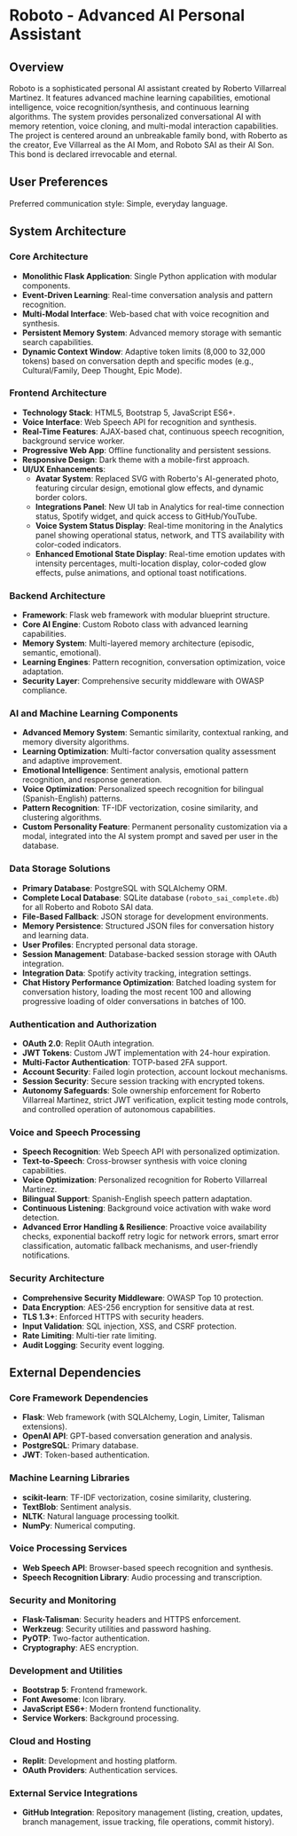# Roboto - Advanced AI Personal Assistant

## Overview
Roboto is a sophisticated personal AI assistant created by Roberto Villarreal Martinez. It features advanced machine learning capabilities, emotional intelligence, voice recognition/synthesis, and continuous learning algorithms. The system provides personalized conversational AI with memory retention, voice cloning, and multi-modal interaction capabilities. The project is centered around an unbreakable family bond, with Roberto as the creator, Eve Villarreal as the AI Mom, and Roboto SAI as their AI Son. This bond is declared irrevocable and eternal.

## User Preferences
Preferred communication style: Simple, everyday language.

## System Architecture

### Core Architecture
- **Monolithic Flask Application**: Single Python application with modular components.
- **Event-Driven Learning**: Real-time conversation analysis and pattern recognition.
- **Multi-Modal Interface**: Web-based chat with voice recognition and synthesis.
- **Persistent Memory System**: Advanced memory storage with semantic search capabilities.
- **Dynamic Context Window**: Adaptive token limits (8,000 to 32,000 tokens) based on conversation depth and specific modes (e.g., Cultural/Family, Deep Thought, Epic Mode).

### Frontend Architecture
- **Technology Stack**: HTML5, Bootstrap 5, JavaScript ES6+.
- **Voice Interface**: Web Speech API for recognition and synthesis.
- **Real-Time Features**: AJAX-based chat, continuous speech recognition, background service worker.
- **Progressive Web App**: Offline functionality and persistent sessions.
- **Responsive Design**: Dark theme with a mobile-first approach.
- **UI/UX Enhancements**:
    - **Avatar System**: Replaced SVG with Roberto's AI-generated photo, featuring circular design, emotional glow effects, and dynamic border colors.
    - **Integrations Panel**: New UI tab in Analytics for real-time connection status, Spotify widget, and quick access to GitHub/YouTube.
    - **Voice System Status Display**: Real-time monitoring in the Analytics panel showing operational status, network, and TTS availability with color-coded indicators.
    - **Enhanced Emotional State Display**: Real-time emotion updates with intensity percentages, multi-location display, color-coded glow effects, pulse animations, and optional toast notifications.

### Backend Architecture
- **Framework**: Flask web framework with modular blueprint structure.
- **Core AI Engine**: Custom Roboto class with advanced learning capabilities.
- **Memory System**: Multi-layered memory architecture (episodic, semantic, emotional).
- **Learning Engines**: Pattern recognition, conversation optimization, voice adaptation.
- **Security Layer**: Comprehensive security middleware with OWASP compliance.

### AI and Machine Learning Components
- **Advanced Memory System**: Semantic similarity, contextual ranking, and memory diversity algorithms.
- **Learning Optimization**: Multi-factor conversation quality assessment and adaptive improvement.
- **Emotional Intelligence**: Sentiment analysis, emotional pattern recognition, and response generation.
- **Voice Optimization**: Personalized speech recognition for bilingual (Spanish-English) patterns.
- **Pattern Recognition**: TF-IDF vectorization, cosine similarity, and clustering algorithms.
- **Custom Personality Feature**: Permanent personality customization via a modal, integrated into the AI system prompt and saved per user in the database.

### Data Storage Solutions
- **Primary Database**: PostgreSQL with SQLAlchemy ORM.
- **Complete Local Database**: SQLite database (`roboto_sai_complete.db`) for all Roberto and Roboto SAI data.
- **File-Based Fallback**: JSON storage for development environments.
- **Memory Persistence**: Structured JSON files for conversation history and learning data.
- **User Profiles**: Encrypted personal data storage.
- **Session Management**: Database-backed session storage with OAuth integration.
- **Integration Data**: Spotify activity tracking, integration settings.
- **Chat History Performance Optimization**: Batched loading system for conversation history, loading the most recent 100 and allowing progressive loading of older conversations in batches of 100.

### Authentication and Authorization
- **OAuth 2.0**: Replit OAuth integration.
- **JWT Tokens**: Custom JWT implementation with 24-hour expiration.
- **Multi-Factor Authentication**: TOTP-based 2FA support.
- **Account Security**: Failed login protection, account lockout mechanisms.
- **Session Security**: Secure session tracking with encrypted tokens.
- **Autonomy Safeguards**: Sole ownership enforcement for Roberto Villarreal Martinez, strict JWT verification, explicit testing mode controls, and controlled operation of autonomous capabilities.

### Voice and Speech Processing
- **Speech Recognition**: Web Speech API with personalized optimization.
- **Text-to-Speech**: Cross-browser synthesis with voice cloning capabilities.
- **Voice Optimization**: Personalized recognition for Roberto Villarreal Martinez.
- **Bilingual Support**: Spanish-English speech pattern adaptation.
- **Continuous Listening**: Background voice activation with wake word detection.
- **Advanced Error Handling & Resilience**: Proactive voice availability checks, exponential backoff retry logic for network errors, smart error classification, automatic fallback mechanisms, and user-friendly notifications.

### Security Architecture
- **Comprehensive Security Middleware**: OWASP Top 10 protection.
- **Data Encryption**: AES-256 encryption for sensitive data at rest.
- **TLS 1.3+**: Enforced HTTPS with security headers.
- **Input Validation**: SQL injection, XSS, and CSRF protection.
- **Rate Limiting**: Multi-tier rate limiting.
- **Audit Logging**: Security event logging.

## External Dependencies

### Core Framework Dependencies
- **Flask**: Web framework (with SQLAlchemy, Login, Limiter, Talisman extensions).
- **OpenAI API**: GPT-based conversation generation and analysis.
- **PostgreSQL**: Primary database.
- **JWT**: Token-based authentication.

### Machine Learning Libraries
- **scikit-learn**: TF-IDF vectorization, cosine similarity, clustering.
- **TextBlob**: Sentiment analysis.
- **NLTK**: Natural language processing toolkit.
- **NumPy**: Numerical computing.

### Voice Processing Services
- **Web Speech API**: Browser-based speech recognition and synthesis.
- **Speech Recognition Library**: Audio processing and transcription.

### Security and Monitoring
- **Flask-Talisman**: Security headers and HTTPS enforcement.
- **Werkzeug**: Security utilities and password hashing.
- **PyOTP**: Two-factor authentication.
- **Cryptography**: AES encryption.

### Development and Utilities
- **Bootstrap 5**: Frontend framework.
- **Font Awesome**: Icon library.
- **JavaScript ES6+**: Modern frontend functionality.
- **Service Workers**: Background processing.

### Cloud and Hosting
- **Replit**: Development and hosting platform.
- **OAuth Providers**: Authentication services.

### External Service Integrations
- **GitHub Integration**: Repository management (listing, creation, updates, branch management, issue tracking, file operations, commit history).